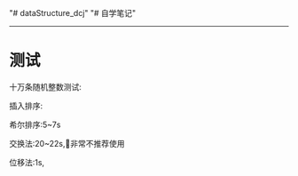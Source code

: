 "# dataStructure_dcj" 
"# 自学笔记"



------



# 测试

十万条随机整数测试:

插入排序:

希尔排序:5~7s

交换法:20~22s,🍖非常不推荐使用

位移法:1s,

